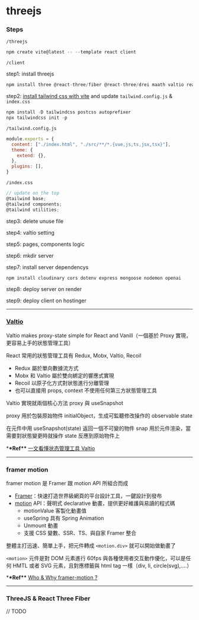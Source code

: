 # threejs

### Steps

`/threejs`

```jsx
npm create vite@latest -- --template react client
```

`/client`

step1: install threejs

```jsx
npm install three @react-three/fiber @react-three/drei maath valtio react-color framer-motion
```

step2: [install tailwind css with vite](https://tailwindcss.tw/docs/guides/vite) and update `tailwind.config.js` & `index.css`

```jsx
npm install -D tailwindcss postcss autoprefixer
npx tailwindcss init -p
```

`/tailwind.config.js`

```jsx
module.exports = {
  content: ["./index.html", "./src/**/*.{vue,js,ts,jsx,tsx}"],
  theme: {
    extend: {},
  },
  plugins: [],
}
```

`/index.css`

```jsx
// update on the top
@tailwind base;
@tailwind components;
@tailwind utilities;
```

step3: delete unuse file

step4: valtio setting

step5: pages, components logic

step6: mkdir server

step7: install server dependencys

```jsx
npm install cloudinary cors dotenv express mongoose nodemon openai
```

step8: deploy server on render

step9: deploy client on hostinger

---

### [Valtio](https://github.com/pmndrs/valtio)

Valtio makes proxy-state simple for React and Vanill（一個基於 Proxy 實現，更容易上手的狀態管理工具）

React 常用的狀態管理工具有 Redux, Mobx, Valtio, Recoil

- Redux 屬於單向數據流方式
- Mobx 和 Valtio 屬於雙向綁定的響應式實現
- Recoil 以原子化方式對狀態進行分離管理
- 也可以直接用 props, context 不使用任何第三方狀態管理工具

Valtio 實現就兩個核心方法 proxy 與 useSnapshot

proxy 用於包裝原始物件 initialObject，生成可監聽修改操作的 observable state

在元件中用 useSnapshot(state) 返回一個不可變的物件 snap 用於元件渲染，當需要對狀態變更時就操作 state 反應到原始物件上

\***\*Ref\*\*** [一文看懂状态管理工具 Valtio](https://juejin.cn/post/7164052088303910943)

---

### framer motion

framer motion 是 Framer 跟 motion API 所組合而成

- [Framer](https://www.framer.com/developers/)：快速打造世界級網頁的平台設計工具，一鍵設計到發布
- [motion](https://www.framer.com/motion/examples/) API：聲明式 declarative 動畫，提供更好維護與易讀的程式碼
  - motionValue 客製化動畫值
  - useSpring 具有 Spring Animation
  - Unmount 動畫
  - 支援 CSS 變數、SSR、TS、與自家 Framer 整合

整體主打迅速、簡單上手，把元件轉成 `<motion.div>` 就可以開始做動畫了

`<motion>` 元件是對 DOM 元素進行 60fps 與各種使用者交互動作優化，可以是任何 HMTL 或者 SVG 元素，且對應標籤與 html tag 一樣（div, li, circle(svg),….）

\***\*Ref\*\*** [Who & Why framer-motion ?](https://ithelp.ithome.com.tw/m/articles/10290366)

---

### ThreeJS & React Three Fiber

// TODO
